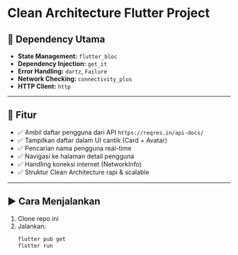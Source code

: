 # Clean Architecture Flutter Project

## 🔧 Dependency Utama

- **State Management:** `flutter_bloc`
- **Dependency Injection:** `get_it`
- **Error Handling:** `dartz`, `Failure`
- **Network Checking:** `connectivity_plus`
- **HTTP Client:** `http`

---

## 🚀 Fitur

- ✅ Ambil daftar pengguna dari API `https://reqres.in/api-docs/`
- ✅ Tampilkan daftar dalam UI cantik (Card + Avatar)
- ✅ Pencarian nama pengguna real-time
- ✅ Navigasi ke halaman detail pengguna
- ✅ Handling koneksi internet (NetworkInfo)
- ✅ Struktur Clean Architecture rapi & scalable

---

## ▶️ Cara Menjalankan

1. Clone repo ini
2. Jalankan:
   ```bash
   flutter pub get
   flutter run

